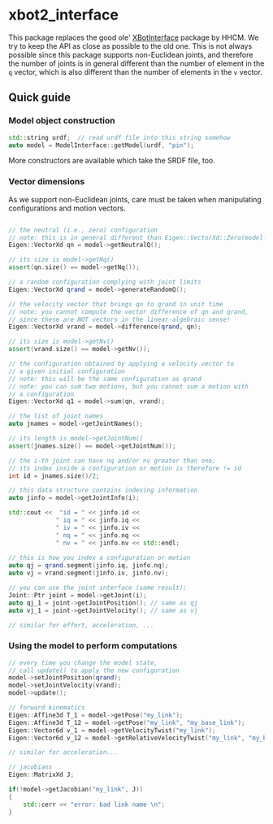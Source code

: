 # xbot2_interface

This package replaces the good ole' [XBotInterface](https://github.com/advrhumanoids/xbotinterface) 
package by HHCM.
We try to keep the API as close as possible to the old one. 
This is not always possible since this package supports non-Euclidean joints, 
and therefore the number of joints is 
in general different than the number of element in the `q` vector, 
which is also different than the number of elements in the `v` vector.



## Quick guide

### Model object construction
```c++
std::string urdf;  // read urdf file into this string somehow
auto model = ModelInterface::getModel(urdf, "pin");
```
More constructors are available which take the SRDF file, too.

### Vector dimensions
As we support non-Euclidean joints, care must be taken when manipulating configurations 
and motion vectors.
```c++

// the neutral (i.e., zero) configuration 
// note: this is in general different than Eigen::VectorXd::Zero(model->getNq()) !!
Eigen::VectorXd qn = model->getNeutralQ();

// its size is model->getNq()
assert(qn.size() == model->getNq());

// a random configuration complying with joint limits
Eigen::VectorXd qrand = model->generateRandomQ();

// the velocity vector that brings qn to qrand in unit time
// note: you cannot compute the vector difference of qn and qrand,
// since these are NOT vectors in the linear-algebraic sense!
Eigen::VectorXd vrand = model->difference(qrand, qn);

// its size is model->getNv()
assert(vrand.size() == model->getNv());

// the configuration obtained by applying a velocity vector to 
// a given initial configuration
// note: this will be the same configuration as qrand
// note: you can sum two motions, but you cannot sum a motion with
// a configuration
Eigen::VectorXd q1 = model->sum(qn, vrand);  

// the list of joint names
auto jnames = model->getJointNames();

// its length is model->getJointNum()
assert(jnames.size() == model->getJointNum());

// the i-th joint can have nq and/or nv greater than one;
// its index inside a configuration or motion is therefore != id
int id = jnames.size()/2;

// this data structure contains indexing information
auto jinfo = model->getJointInfo(i);

std::cout <<  "id = " << jinfo.id <<
             " iq = " << jinfo.iq <<
             " iv = " << jinfo.iv <<
             " nq = " << jinfo.nq <<
             " nv = " << jinfo.nv << std::endl;
             
// this is how you index a configuration or motion
auto qj = qrand.segment(jinfo.iq, jinfo.nq);
auto vj = vrand.segment(jinfo.iv, jinfo.nv);

// you can use the joint interface (same result);
Joint::Ptr joint = model->getJoint(i);
auto qj_1 = joint->getJointPosition(); // same as qj
auto vj_1 = joint->getJointVelocity(); // same as vj

// similar for effort, acceleration, ...

```



### Using the model to perform computations
```c++
// every time you change the model state, 
// call update() to apply the new configuration
model->setJointPosition(qrand);
model->setJointVelocity(vrand);
model->update();

// forward kinematics
Eigen::Affine3d T_1 = model->getPose("my_link");
Eigen::Affine3d T_12 = model->getPose("my_link", "my_base_link");
Eigen::Vector6d v_1 = model->getVelocityTwist("my_link");
Eigen::Vector6d v_12 = model->getRelativeVelocityTwist("my_link", "my_base_link");

// similar for acceleration...

// jacobians
Eigen::MatrixXd J;

if(!model->getJacobian("my_link", J))
{
    std::cerr << "error: bad link name \n";
}


```

